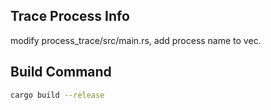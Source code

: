 
## Trace Process Info
modify process_trace/src/main.rs, add process name to vec.

## Build Command
```bash
cargo build --release 
```